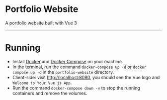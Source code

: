# Portfolio Website
A portfolio website built with Vue 3

---

# Running

- Install [Docker](https://www.docker.com/products/docker-desktop) and [Docker Compose](https://docs.docker.com/compose/install/) on your machine.
- In the terminal, run the command `docker-compose up -d` or `docker compose up -d` in the `portfolio-website` directory.
- Client-side: visit [http://localhost:8080](http://localhost:8080), you should see the Vue logo and `Welcome to Your Vue.js App`.
- Run the command `docker-compose down -v` to stop the running containers and remove the volumes.

